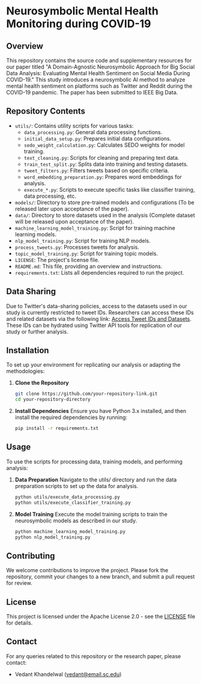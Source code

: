# Neurosymbolic Mental Health Monitoring during COVID-19

## Overview
This repository contains the source code and supplementary resources for our paper titled "A Domain-Agnostic Neurosymbolic Approach for Big Social Data Analysis: Evaluating Mental Health Sentiment on Social Media During COVID-19." This study introduces a neurosymbolic AI method to analyze mental health sentiment on platforms such as Twitter and Reddit during the COVID-19 pandemic. The paper has been submitted to IEEE Big Data.

## Repository Contents
- `utils/`: Contains utility scripts for various tasks:
  - `data_processing.py`: General data processing functions.
  - `initial_data_setup.py`: Prepares initial data configurations.
  - `sedo_weight_calculation.py`: Calculates SEDO weights for model training.
  - `text_cleaning.py`: Scripts for cleaning and preparing text data.
  - `train_test_split.py`: Splits data into training and testing datasets.
  - `tweet_filters.py`: Filters tweets based on specific criteria.
  - `word_embedding_preparation.py`: Prepares word embeddings for analysis.
  - `execute_*.py`: Scripts to execute specific tasks like classifier training, data processing, etc.
- `models/`: Directory to store pre-trained models and configurations (To be released later upon acceptance of the paper).
- `data/`: Directory to store datasets used in the analysis (Complete dataset will be released upon acceptance of the paper).
- `machine_learning_model_training.py`: Script for training machine learning models.
- `nlp_model_training.py`: Script for training NLP models.
- `process_tweets.py`: Processes tweets for analysis.
- `topic_model_training.py`: Script for training topic models.
- `LICENSE`: The project's license file.
- `README.md`: This file, providing an overview and instructions.
- `requirements.txt`: Lists all dependencies required to run the project.

## Data Sharing
Due to Twitter's data-sharing policies, access to the datasets used in our study is currently restricted to tweet IDs. Researchers can access these IDs and related datasets via the following link: [Access Tweet IDs and Datasets](https://drive.google.com/drive/folders/19YGyTZRF-GHDZFPvrzYUxi6KWsin3OjM?usp=sharing). These IDs can be hydrated using Twitter API tools for replication of our study or further analysis.

## Installation
To set up your environment for replicating our analysis or adapting the methodologies:

1. **Clone the Repository**
   ```bash
   git clone https://github.com/your-repository-link.git
   cd your-repository-directory
2. **Install Dependencies** Ensure you have Python 3.x installed, and then install the required dependencies by running:
    ```bash
    pip install -r requirements.txt

## Usage
To use the scripts for processing data, training models, and performing analysis:

1. **Data Preparation** Navigate to the utils/ directory and run the data preparation scripts to set up the data for analysis.
   ```bash
   python utils/execute_data_processing.py
   python utils/execute_classifier_training.py
2. **Model Training** Execute the model training scripts to train the neurosymbolic models as described in our study.
    ```bash
    python machine_learning_model_training.py
    python nlp_model_training.py

## Contributing
We welcome contributions to improve the project. Please fork the repository, commit your changes to a new branch, and submit a pull request for review.

## License
This project is licensed under the Apache License 2.0 - see the [LICENSE](LICENSE) file for details.

## Contact
For any queries related to this repository or the research paper, please contact:

- Vedant Khandelwal (vedant@email.sc.edu)
